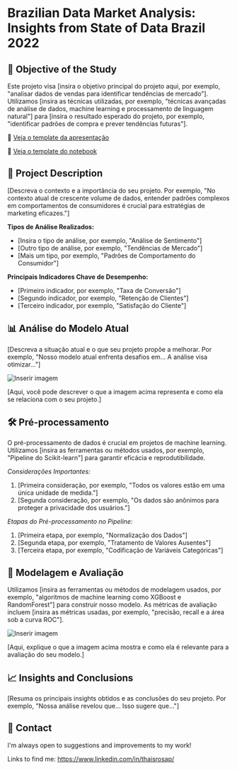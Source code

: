 # Brazilian Data Market Analysis: Insights from State of Data Brazil 2022

## 📌 Objective of the Study
Este projeto visa [insira o objetivo principal do projeto aqui, por exemplo, "analisar dados de vendas para identificar tendências de mercado"]. Utilizamos [insira as técnicas utilizadas, por exemplo, "técnicas avançadas de análise de dados, machine learning e processamento de linguagem natural"] para [insira o resultado esperado do projeto, por exemplo, "identificar padrões de compra e prever tendências futuras"].

📄 [Veja o template da apresentação](https://github.com/danielesantiago/TemplatePED/blob/master/reports/Template_Case.pptx)

📄 [Veja o template do notebook](https://github.com/danielesantiago/TemplatePED/blob/master/notebooks/Case%20Fraude.ipynb)

## 💼 Project Description

[Descreva o contexto e a importância do seu projeto. Por exemplo, "No contexto atual de crescente volume de dados, entender padrões complexos em comportamentos de consumidores é crucial para estratégias de marketing eficazes."]

**Tipos de Análise Realizados:**
- [Insira o tipo de análise, por exemplo, "Análise de Sentimento"]
- [Outro tipo de análise, por exemplo, "Tendências de Mercado"]
- [Mais um tipo, por exemplo, "Padrões de Comportamento do Consumidor"]

**Principais Indicadores Chave de Desempenho:**
- [Primeiro indicador, por exemplo, "Taxa de Conversão"]
- [Segundo indicador, por exemplo, "Retenção de Clientes"]
- [Terceiro indicador, por exemplo, "Satisfação do Cliente"]

## 📊 Análise do Modelo Atual

[Descreva a situação atual e o que seu projeto propõe a melhorar. Por exemplo, "Nosso modelo atual enfrenta desafios em... A análise visa otimizar..."]

![Inserir imagem](https://github.com/[SeuNomeDeUsuário]/[NomeDoProjeto]/assets/[IDdaSegundaImagem])

[Aqui, você pode descrever o que a imagem acima representa e como ela se relaciona com o seu projeto.]

## 🛠 Pré-processamento 
O pré-processamento de dados é crucial em projetos de machine learning. Utilizamos [insira as ferramentas ou métodos usados, por exemplo, "Pipeline do Scikit-learn"] para garantir eficácia e reprodutibilidade. 

_Considerações Importantes:_
1. [Primeira consideração, por exemplo, "Todos os valores estão em uma única unidade de medida."]
2. [Segunda consideração, por exemplo, "Os dados são anônimos para proteger a privacidade dos usuários."]
   
_Etapas do Pré-processamento no Pipeline:_
1. [Primeira etapa, por exemplo, "Normalização dos Dados"]
2. [Segunda etapa, por exemplo, "Tratamento de Valores Ausentes"]
3. [Terceira etapa, por exemplo, "Codificação de Variáveis Categóricas"]

## 🤖 Modelagem e Avaliação

Utilizamos [insira as ferramentas ou métodos de modelagem usados, por exemplo, "algoritmos de machine learning como XGBoost e RandomForest"] para construir nosso modelo. As métricas de avaliação incluem [insira as métricas usadas, por exemplo, "precisão, recall e a área sob a curva ROC"].

![Inserir imagem](https://github.com/[SeuNomeDeUsuário]/[NomeDoProjeto]/assets/[IDdaTerceiraImagem])

[Aqui, explique o que a imagem acima mostra e como ela é relevante para a avaliação do seu modelo.]

## 📈 Insights and Conclusions

[Resuma os principais insights obtidos e as conclusões do seu projeto. Por exemplo, "Nossa análise revelou que... Isso sugere que..."]

## 🚧 Contact
I'm always open to suggestions and improvements to my work!

Links to find me:
https://www.linkedin.com/in/thaisrosap/

